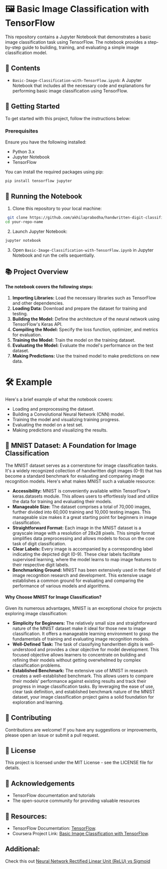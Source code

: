 # 🖼️ Basic Image Classification with TensorFlow

This repository contains a Jupyter Notebook that demonstrates a basic image classification task using TensorFlow. The notebook provides a step-by-step guide to building, training, and evaluating a simple image classification model.

## 📄 Contents

- `Basic-Image-Classification-with-TensorFlow.ipynb`: A Jupyter Notebook that includes all the necessary code and explanations for performing basic image classification using TensorFlow.

## 🚀 Getting Started

To get started with this project, follow the instructions below:

### Prerequisites

Ensure you have the following installed:

- Python 3.x
- Jupyter Notebook
- TensorFlow

You can install the required packages using pip:

```sh
pip install tensorflow jupyter
```

## 🏃 Running the Notebook
1. Clone this repository to your local machine:

```sh
 git clone https://github.com/akhilaprabodha/handwritten-digit-classification
cd your-repo-name
```
2. Launch Jupyter Notebook:

```sh
jupyter notebook
```
3. Open ```Basic-Image-Classification-with-TensorFlow.ipynb``` in Jupyter Notebook and run the cells sequentially.

## 📚 Project Overview
#### The notebook covers the following steps:

1. **Importing Libraries:** Load the necessary libraries such as TensorFlow and other dependencies.
2. **Loading Data:** Download and prepare the dataset for training and testing.
3. **Building the Model:** Define the architecture of the neural network using TensorFlow's Keras API.
4. **Compiling the Model:** Specify the loss function, optimizer, and metrics for evaluation.
5. **Training the Model:** Train the model on the training dataset.
6. **Evaluating the Model:** Evaluate the model's performance on the test dataset.
7. **Making Predictions:** Use the trained model to make predictions on new data.

# 🛠️ Example
Here's a brief example of what the notebook covers:

- Loading and preprocessing the dataset.
- Building a Convolutional Neural Network (CNN) model.
- Training the model and visualizing training progress.
- Evaluating the model on a test set.
- Making predictions and visualizing the results.

## 💽 MNIST Dataset: A Foundation for Image Classification

The MNIST dataset serves as a cornerstone for image classification tasks. It's a widely recognized collection of handwritten digit images (0-9) that has become a standard benchmark for evaluating and comparing image recognition models.  Here's what makes MNIST such a valuable resource:

- **Accessibility:** MNIST is conveniently available within TensorFlow's keras.datasets module. This allows users to effortlessly load and utilize the data for training and evaluating their models.
- **Manageable Size:** The dataset comprises a total of 70,000 images, further divided into 60,000 training and 10,000 testing images. This manageable size makes it a great starting point for beginners in image classification.
- **Straightforward Format:** Each image in the MNIST dataset is a grayscale image with a resolution of 28x28 pixels. This simple format simplifies data preprocessing and allows models to focus on the core task of digit classification.
- **Clear Labels:** Every image is accompanied by a corresponding label indicating the depicted digit (0-9). These clear labels facilitate supervised learning, where the model learns to map image features to their respective digit labels.
- **Benchmarking Ground:** MNIST has been extensively used in the field of image recognition research and development. This extensive usage establishes a common ground for evaluating and comparing the performance of various models and algorithms.
  
#### Why Choose MNIST for Image Classification?

Given its numerous advantages, MNIST is an exceptional choice for projects exploring image classification:

- **Simplicity for Beginners:** The relatively small size and straightforward nature of the MNIST dataset make it ideal for those new to image classification. It offers a manageable learning environment to grasp the fundamentals of training and evaluating image recognition models.
- **Well-Defined Task:** The task of classifying handwritten digits is well-understood and provides a clear objective for model development. This focused objective allows learners to concentrate on building and refining their models without getting overwhelmed by complex classification problems.
- **Established Benchmark:** The extensive use of MNIST in research creates a well-established benchmark. This allows users to compare their models' performance against existing results and track their progress in image classification tasks.
By leveraging the ease of use, clear task definition, and established benchmark nature of the MNIST dataset, your image classification project gains a solid foundation for exploration and learning.

## 🤝 Contributing
Contributions are welcome! If you have any suggestions or improvements, please open an issue or submit a pull request.

## 📄 License
This project is licensed under the MIT License - see the LICENSE file for details.

## 🙏 Acknowledgements
- TensorFlow documentation and tutorials
- The open-source community for providing valuable resources

## 📖 Resources:
- TensorFlow Documentation: [TensorFlow](https://www.tensorflow.org/).
- Coursera Project Link: [Basic Image Classification with TensorFlow](https://www.coursera.org/projects/tensorflow-beginner-basic-image-classification).

## Additional:
Check this out [Neural Network Rectified Linear Unit (ReLU) vs Sigmoid](https://github.com/akhilaprabodha/Handwritten-Digit-Classification/tree/main/Neural%20Network%20Rectified%20Linear%20Unit%20(ReLU)%20vs%20Sigmoid)
